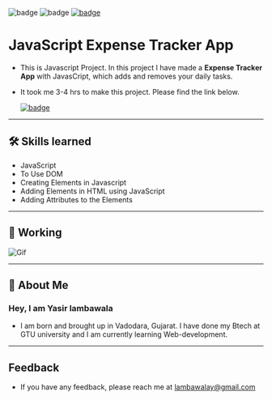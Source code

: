 ![badge](https://img.shields.io/badge/MADE%20WITH-HTML,%20CSS%20&%20JS-blue)
![badge](https://img.shields.io/badge/TIME%20TAKEN-3%20to%204%20hrs-red)
[![badge](https://img.shields.io/badge/SEE%20DEMO%20-VISIT-green)](https://javascript-expensetracker-project5.netlify.app/)

# JavaScript Expense Tracker App

- This is Javascript Project. In this project I have made a **Expense Tracker App** with JavasCript, which adds and removes your daily tasks.

- It took me 3-4 hrs to make this project. Please find the link below.

  [![badge](https://img.shields.io/badge/LINK%20OF-PROJECT-darkgreen)](https://javascript-expensetracker-project5.netlify.app/)

---

## 🛠 Skills learned

- JavaScript
- To Use DOM
- Creating Elements in Javascript
- Adding Elements in HTML using JavaScript
- Adding Attributes to the Elements

---

## 🎥 Working

![Gif]()

---

## 🚀 About Me

### Hey, I am Yasir lambawala

- I am born and brought up in Vadodara, Gujarat. I have done my Btech at GTU university and I am currently learning Web-development.

---

## Feedback

- If you have any feedback, please reach me at lambawalay@gmail.com
